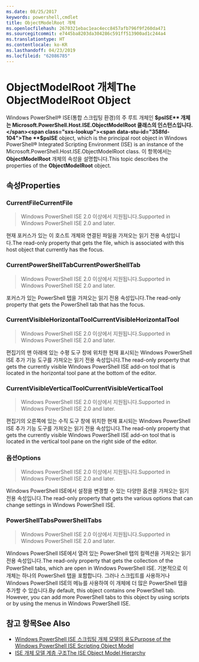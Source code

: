 ```yaml
---
ms.date: 08/25/2017
keywords: powershell,cmdlet
title: ObjectModelRoot 개체
ms.openlocfilehash: 2670321ebac1eac4ecc8457afb796f9f260da471
ms.sourcegitcommit: e7445ba8203da304286c591ff513900ad1c244a4
ms.translationtype: HT
ms.contentlocale: ko-KR
ms.lasthandoff: 04/23/2019
ms.locfileid: "62086785"
---
```

# <a name="the-objectmodelroot-object"></a><span data-ttu-id="358fd-103">ObjectModelRoot 개체</span><span class="sxs-lookup"><span data-stu-id="358fd-103">The ObjectModelRoot Object</span></span>

<span data-ttu-id="358fd-104">Windows PowerShell® ISE(통합 스크립팅 환경)의 주 루트 개체인 **$psISE** 개체는 Microsoft.PowerShell.Host.ISE.ObjectModelRoot 클래스의 인스턴스입니다.</span><span class="sxs-lookup"><span data-stu-id="358fd-104">The **$psISE** object, which is the principal root object in Windows PowerShell® Integrated Scripting Environment (ISE) is an instance of the Microsoft.PowerShell.Host.ISE.ObjectModelRoot class.</span></span>
<span data-ttu-id="358fd-105">이 항목에서는 **ObjectModelRoot** 개체의 속성을 설명합니다.</span><span class="sxs-lookup"><span data-stu-id="358fd-105">This topic describes the properties of the **ObjectModelRoot** object.</span></span>

## <a name="properties"></a><span data-ttu-id="358fd-106">속성</span><span class="sxs-lookup"><span data-stu-id="358fd-106">Properties</span></span>

### <a name="currentfile"></a><span data-ttu-id="358fd-107">CurrentFile</span><span class="sxs-lookup"><span data-stu-id="358fd-107">CurrentFile</span></span>

> <span data-ttu-id="358fd-108">Windows PowerShell ISE 2.0 이상에서 지원됩니다.</span><span class="sxs-lookup"><span data-stu-id="358fd-108">Supported in Windows PowerShell ISE 2.0 and later.</span></span>

<span data-ttu-id="358fd-109">현재 포커스가 있는 이 호스트 개체와 연결된 파일을 가져오는 읽기 전용 속성입니다.</span><span class="sxs-lookup"><span data-stu-id="358fd-109">The read-only property that gets the file, which is associated with this host object that currently has the focus.</span></span>

### <a name="currentpowershelltab"></a><span data-ttu-id="358fd-110">CurrentPowerShellTab</span><span class="sxs-lookup"><span data-stu-id="358fd-110">CurrentPowerShellTab</span></span>

> <span data-ttu-id="358fd-111">Windows PowerShell ISE 2.0 이상에서 지원됩니다.</span><span class="sxs-lookup"><span data-stu-id="358fd-111">Supported in Windows PowerShell ISE 2.0 and later.</span></span>

<span data-ttu-id="358fd-112">포커스가 있는 PowerShell 탭을 가져오는 읽기 전용 속성입니다.</span><span class="sxs-lookup"><span data-stu-id="358fd-112">The read-only property that gets the PowerShell tab that has the focus.</span></span>

### <a name="currentvisiblehorizontaltool"></a><span data-ttu-id="358fd-113">CurrentVisibleHorizontalTool</span><span class="sxs-lookup"><span data-stu-id="358fd-113">CurrentVisibleHorizontalTool</span></span>

> <span data-ttu-id="358fd-114">Windows PowerShell ISE 2.0 이상에서 지원됩니다.</span><span class="sxs-lookup"><span data-stu-id="358fd-114">Supported in Windows PowerShell ISE 2.0 and later.</span></span>

<span data-ttu-id="358fd-115">편집기의 맨 아래에 있는 수평 도구 창에 위치한 현재 표시되는 Windows PowerShell ISE 추가 기능 도구를 가져오는 읽기 전용 속성입니다.</span><span class="sxs-lookup"><span data-stu-id="358fd-115">The read-only property that gets the currently visible Windows PowerShell ISE add-on tool that is located in the horizontal tool pane at the bottom of the editor.</span></span>

### <a name="currentvisibleverticaltool"></a><span data-ttu-id="358fd-116">CurrentVisibleVerticalTool</span><span class="sxs-lookup"><span data-stu-id="358fd-116">CurrentVisibleVerticalTool</span></span>

> <span data-ttu-id="358fd-117">Windows PowerShell ISE 2.0 이상에서 지원됩니다.</span><span class="sxs-lookup"><span data-stu-id="358fd-117">Supported in Windows PowerShell ISE 2.0 and later.</span></span>

<span data-ttu-id="358fd-118">편집기의 오른쪽에 있는 수직 도구 창에 위치한 현재 표시되는 Windows PowerShell ISE 추가 기능 도구를 가져오는 읽기 전용 속성입니다.</span><span class="sxs-lookup"><span data-stu-id="358fd-118">The read-only property that gets the currently visible Windows PowerShell ISE add-on tool that is located in the vertical tool pane on the right side of the editor.</span></span>

### <a name="options"></a><span data-ttu-id="358fd-119">옵션</span><span class="sxs-lookup"><span data-stu-id="358fd-119">Options</span></span>

> <span data-ttu-id="358fd-120">Windows PowerShell ISE 2.0 이상에서 지원됩니다.</span><span class="sxs-lookup"><span data-stu-id="358fd-120">Supported in Windows PowerShell ISE 2.0 and later.</span></span>

<span data-ttu-id="358fd-121">Windows PowerShell ISE에서 설정을 변경할 수 있는 다양한 옵션을 가져오는 읽기 전용 속성입니다.</span><span class="sxs-lookup"><span data-stu-id="358fd-121">The read-only property that gets the various options that can change settings in Windows PowerShell ISE.</span></span>

### <a name="powershelltabs"></a><span data-ttu-id="358fd-122">PowerShellTabs</span><span class="sxs-lookup"><span data-stu-id="358fd-122">PowerShellTabs</span></span>

> <span data-ttu-id="358fd-123">Windows PowerShell ISE 2.0 이상에서 지원됩니다.</span><span class="sxs-lookup"><span data-stu-id="358fd-123">Supported in Windows PowerShell ISE 2.0 and later.</span></span>

<span data-ttu-id="358fd-124">Windows PowerShell ISE에서 열려 있는 PowerShell 탭의 컬렉션을 가져오는 읽기 전용 속성입니다.</span><span class="sxs-lookup"><span data-stu-id="358fd-124">The read-only property that gets the collection of the PowerShell tabs, which are open in Windows PowerShell ISE.</span></span> <span data-ttu-id="358fd-125">기본적으로 이 개체는 하나의 PowerShell 탭을 포함합니다. 그러나 스크립트를 사용하거나 Windows PowerShell ISE의 메뉴를 사용하여 이 개체에 더 많은 PowerShell 탭을 추가할 수 있습니다.</span><span class="sxs-lookup"><span data-stu-id="358fd-125">By default, this object contains one PowerShell tab. However, you can add more PowerShell tabs to this object by using scripts or by using the menus in Windows PowerShell ISE.</span></span>

## <a name="see-also"></a><span data-ttu-id="358fd-126">참고 항목</span><span class="sxs-lookup"><span data-stu-id="358fd-126">See Also</span></span>

- [<span data-ttu-id="358fd-127">Windows PowerShell ISE 스크립팅 개체 모델의 용도</span><span class="sxs-lookup"><span data-stu-id="358fd-127">Purpose of the Windows PowerShell ISE Scripting Object Model</span></span>](Purpose-of-the-Windows-PowerShell-ISE-Scripting-Object-Model.md)
- [<span data-ttu-id="358fd-128">ISE 개체 모델 계층 구조</span><span class="sxs-lookup"><span data-stu-id="358fd-128">The ISE Object Model Hierarchy</span></span>](The-ISE-Object-Model-Hierarchy.md)